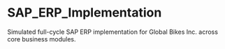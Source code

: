 # SAP_ERP_Implementation
 Simulated full-cycle SAP ERP implementation for Global Bikes Inc. across core business modules.
